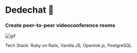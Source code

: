 # Dedechat 💬
###  Create peer-to-peer videoconference rooms 

![gif](https://media.giphy.com/media/jcdoMJpWaXLMJF05OS/giphy.gif)

Tech Stack: Ruby on Rails, Vanilla JS, Opentok.js, PostgreSQL
